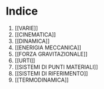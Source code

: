
# Indice
1. [[VARIE]]
2. [[CINEMATICA]]
3. [[DINAMICA]]
4. [[ENERIGIA MECCANICA]]
5. [[FORZA GRAVITAZIONALE]]
6. [[URTI]]
7. [[SISTEMI DI PUNTI MATERIALI]]
8. [[SISTEMI DI RIFERIMENTO]]
9. [[TERMODINAMICA]]

